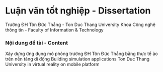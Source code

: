# Luận văn tốt nghiệp - Dissertation #

Trường ĐH Tôn Đức Thắng - Ton Duc Thang University
Khoa Công nghệ thông tin - Faculty of Information & Technology

### Nội dung đề tài - Content ###

Xây dựng ứng dụng mô phỏng trường ĐH Tôn Đức Thắng bằng thực tế ảo trên nền tảng di động
Building simulation applications Ton Duc Thang University in virtual reality on mobile platform
